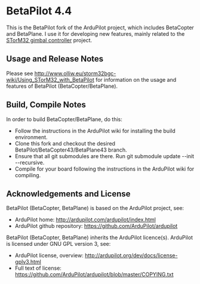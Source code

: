# BetaPilot 4.4

This is the BetaPilot fork of the ArduPilot project, which includes BetaCopter and BetaPlane. I use it for developing new features, mainly related to the [STorM32 gimbal controller](http://www.olliw.eu/2013/storm32bgc/) project. 

## Usage and Release Notes ##

Please see http://www.olliw.eu/storm32bgc-wiki/Using_STorM32_with_BetaPilot for information on the usage and features of BetaPilot (BetaCopter/BetaPlane).

## Build, Compile Notes ##

In order to build BetaCopter/BetaPlane, do this:

- Follow the instructions in the ArduPilot wiki for installing the build environment.
- Clone this fork and checkout the desired BetaPilot/BetaCopter43/BetaPlane43 branch.
- Ensure that all git submodules are there. Run git submodule update --init --recursive.
- Compile for your board following the instructions in the ArduPilot wiki for compiling.

## Acknowledgements and License ##

BetaPilot (BetaCopter, BetaPlane) is based on the ArduPilot project, see:

- ArduPilot home: http://ardupilot.com/ardupilot/index.html
- ArduPilot github repository: https://github.com/ArduPilot/ardupilot

BetaPilot (BetaCopter, BetaPlane) inherits the ArduPilot licence(s). ArduPilot is licensed under GNU GPL version 3, see:

- ArduPilot license, overview: http://ardupilot.org/dev/docs/license-gplv3.html
- Full text of license: https://github.com/ArduPilot/ardupilot/blob/master/COPYING.txt